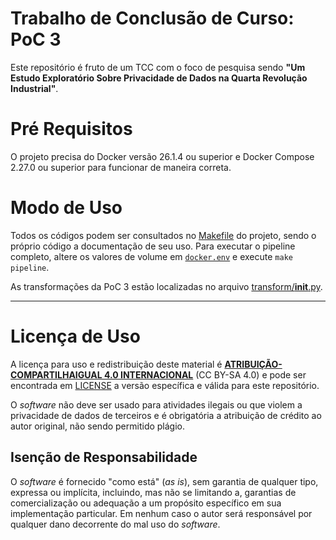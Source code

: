 # Trabalho de Conclusão de Curso: PoC 3

Este repositório é fruto de um TCC com o foco de pesquisa sendo **"Um Estudo Exploratório Sobre Privacidade de Dados na Quarta Revolução Industrial"**.

# Pré Requisitos

O projeto precisa do Docker versão 26.1.4 ou superior e Docker Compose 2.27.0 ou superior para funcionar de maneira correta.

# Modo de Uso

Todos os códigos podem ser consultados no [Makefile](https://github.com/Victor-Buendia/tcc_poc3/blob/main/Makefile) do projeto, sendo o próprio código a documentação de seu uso. Para executar o pipeline completo, altere os valores de volume em [`docker.env`](https://github.com/Victor-Buendia/tcc_poc3/blob/main/docker.env) e execute `make pipeline`.

As transformações da PoC 3 estão localizadas no arquivo [transform/__init__.py](https://github.com/Victor-Buendia/tcc_poc3/blob/main/universidade/transform/__init__.py).

---
# Licença de Uso

A licença para uso e redistribuição deste material é [**ATRIBUIÇÃO-COMPARTILHAIGUAL 4.0 INTERNACIONAL**](https://creativecommons.org/licenses/by-sa/4.0/deed.pt-br) (CC BY-SA 4.0) e pode ser encontrada em [LICENSE](https://github.com/Victor-Buendia/tcc_poc3?tab=MIT-1-ov-file) a versão específica e válida para este repositório.

O *software* não deve ser usado para atividades ilegais ou que violem a privacidade de dados de terceiros e é obrigatória a atribuição de crédito ao autor original, não sendo permitido plágio.

## Isenção de Responsabilidade

O *software* é fornecido "como está" (*as is*), sem garantia de qualquer tipo, expressa ou implícita, incluindo, mas não se limitando a, garantias de comercialização ou adequação a um propósito específico em sua implementação particular. Em nenhum caso o autor será responsável por qualquer dano decorrente do mal uso do *software*.